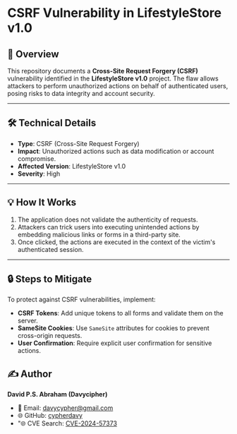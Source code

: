 # CSRF Vulnerability in LifestyleStore v1.0  

## 📌 Overview  
This repository documents a **Cross-Site Request Forgery (CSRF)** vulnerability identified in the **LifestyleStore v1.0** project. The flaw allows attackers to perform unauthorized actions on behalf of authenticated users, posing risks to data integrity and account security.  

---

## 🛠️ Technical Details  
- **Type**: CSRF (Cross-Site Request Forgery)  
- **Impact**: Unauthorized actions such as data modification or account compromise.  
- **Affected Version**: LifestyleStore v1.0  
- **Severity**: High  

---

## 💡 How It Works  
1. The application does not validate the authenticity of requests.  
2. Attackers can trick users into executing unintended actions by embedding malicious links or forms in a third-party site.  
3. Once clicked, the actions are executed in the context of the victim's authenticated session.  

---

## 🔒 Steps to Mitigate  
To protect against CSRF vulnerabilities, implement:  
- **CSRF Tokens**: Add unique tokens to all forms and validate them on the server.  
- **SameSite Cookies**: Use `SameSite` attributes for cookies to prevent cross-origin requests.  
- **User Confirmation**: Require explicit user confirmation for sensitive actions.  


## ✍️ Author  
**David P.S. Abraham (Davycipher)**  
- 📧 Email: davycypher@gmail.com  
- 🌐 GitHub: [cypherdavy](https://github.com/cypherdavy)
- "🌐 CVE Search: [CVE-2024-57373](https://www.cve.org/CVERecord/SearchResults?query=CVE-2024-57373)
